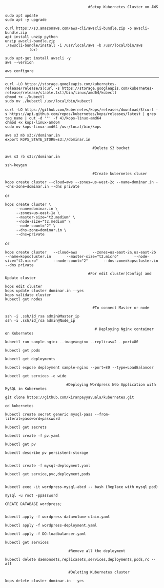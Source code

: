                                           #Setup Kubernetes Cluster on AWS
```
sudo apt update
sudo apt -y upgrade

curl https://s3.amazonaws.com/aws-cli/awscli-bundle.zip -o awscli-bundle.zip
apt install unzip python
unzip awscli-bundle.zip
./awscli-bundle/install -i /usr/local/aws -b /usr/local/bin/aws
           (or)

sudo apt-get install awscli -y
aws --version

aws configure
```
---------------------------------------------------------------------------------------------------------------------------
```
curl -LO https://storage.googleapis.com/kubernetes-release/release/$(curl -s https://storage.googleapis.com/kubernetes-release/release/stable.txt)/bin/linux/amd64/kubectl
chmod +x ./kubectl
sudo mv ./kubectl /usr/local/bin/kubectl
```

```
curl -LO https://github.com/kubernetes/kops/releases/download/$(curl -s https://api.github.com/repos/kubernetes/kops/releases/latest | grep tag_name | cut -d '"' -f 4)/kops-linux-amd64
chmod +x kops-linux-amd64
sudo mv kops-linux-amd64 /usr/local/bin/kops
```

```
aws s3 mb s3://dominar.in
export KOPS_STATE_STORE=s3://dominar.in
```
                                            #Delete S3 bucket
```
aws s3 rb s3://dominar.in

```

```
ssh-keygen
```

                                            #Create kubernetes cluser
```
kops create cluster --cloud=aws --zones=us-west-2c --name=dominar.in --dns-zone=dominar.in --dns private
```
or
```
kops create cluster \
     --name=dominar.in \
     --zones=us-east-1a \
     --master-size="t2.medium" \
     --node-size="t2.medium" \
     --node-count="2" \
     --dns-zone=dominar.in \
     --dns=private
```
or
```
kops create cluster   --cloud=aws       --zones=us-east-2a,us-east-2b      --name=kopscluster.in       --master-size="t2.micro"       --node-size="t2.micro"       --node-count="2"       --dns-zone=kopscluster.in       --dns private
```
                                          #For edit cluster(Config) and Update cluster
```						    
kops edit cluster 
kops update cluster dominar.in --yes
kops validate cluster
kubectl get nodes 
```

                                            #To connect Master or node
```
ssh -i .ssh/id_rsa admin@Master_ip
ssh -i .ssh/id_rsa admin@Node_ip
```


                                             # Deploying Nginx container on Kubernetes
					  
```
kubectl run sample-nginx --image=nginx --replicas=2 --port=80

kubectl get pods

kubectl get deployments

kubectl expose deployment sample-nginx --port=80 --type=LoadBalancer

kubectl get services -o wide
```
                                #Deploying Wordpress Web Application with MySQL in Kubernetes
			        
```
git clone https://github.com/kiranpayyavuala/kubernetes.git

cd kubernetes

kubectl create secret generic mysql-pass --from-literal=password=password

kubectl get secrets

kubectl create -f pv.yaml

kubectl get pv

kubectl describe pv persistent-storage


kubectl create -f mysql-deployment.yaml

kubectl get service,pvc,deployment,pods


kubectl exec -it wordpress-mysql-abcd -- bash (Replace with mysql pod)

mysql -u root -ppassword

CREATE DATABASE wordpress;


kubectl apply -f wordpress-datavolume-claim.yaml

kubectl apply -f wordpress-deployment.yaml

kubectl apply -f DO-loadbalancer.yaml

kubectl get services
```
                                 #Remove all the deployment
```
kubectl delete daemonsets,replicasets,services,deployments,pods,rc --all
````
                                 #Deleting Kubernetes cluster
					       
```
kops delete cluster dominar.in --yes

```

